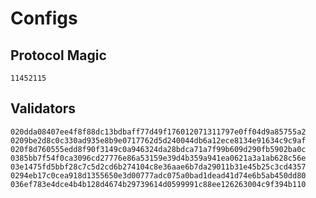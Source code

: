 # Configs

## Protocol Magic
```11452115```

## Validators
```
020dda08407ee4f8f88dc13bdbaff77d49f176012071311797e0ff04d9a85755a2
0209be2d8c0c330ad935e8b9e0717762d5d240044db6a12ece8134e91634c9c9af
020f8d760555edd8f90f3149c0a946324da28bdca71a7f99b609d290fb5902ba0c
0385bb7f54f0ca3096cd27776e86a53159e39d4b359a941ea0621a3a1ab628c56e
03e1475fd5bbf28c7c5d2cd6b274104c8e36aae6b7da29011b31e45b25c3cd4357
0294eb17c0cea918d1355650e3d00777adc075a0bad1dead41d74e6b5ab450dd80
036ef783e4dce4b4b128d4674b29739614d0599991c88ee126263004c9f394b110
```
